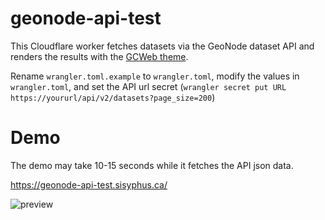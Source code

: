 # geonode-api-test
This Cloudflare worker fetches datasets via the GeoNode dataset API and renders the results with the [GCWeb theme](https://wet-boew.github.io/GCWeb/index-en.html).

Rename `wrangler.toml.example` to `wrangler.toml`, modify the values in `wrangler.toml`, and set the API url secret (`wrangler secret put URL https://yoururl/api/v2/datasets?page_size=200`)

# Demo

The demo may take 10-15 seconds while it fetches the API json data. 

https://geonode-api-test.sisyphus.ca/

![preview](https://user-images.githubusercontent.com/6893641/236891822-0fe2f0d2-f535-47b3-b133-715ec8e28df5.jpg)


